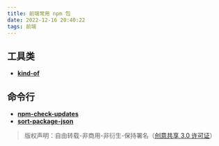```yaml
---
title: 前端常用 npm 包
date: 2022-12-16 20:40:22
tags: 前端
---
```


## 工具类

- [**kind-of**](https://github.com/jonschlinkert/kind-of)

<!-- more -->

## 命令行

- [**npm-check-updates**](https://github.com/raineorshine/npm-check-updates)
- [**sort-package-json**](https://github.com/keithamus/sort-package-json)

> 版权声明：自由转载-非商用-非衍生-保持署名（[创意共享 3.0 许可证](https://creativecommons.org/licenses/by-nc-nd/3.0/deed.zh)）
